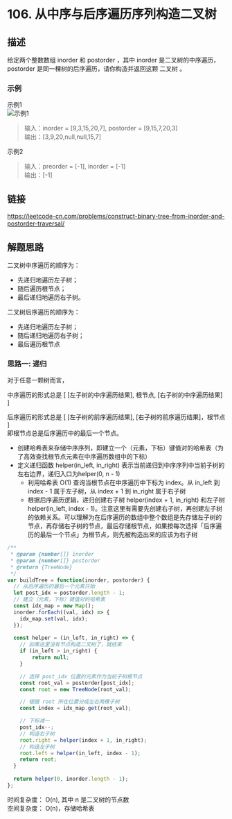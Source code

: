 # 106. 从中序与后序遍历序列构造二叉树  
## 描述
给定两个整数数组 inorder 和 postorder ，其中 inorder 是二叉树的中序遍历， postorder 是同一棵树的后序遍历，请你构造并返回这颗 二叉树 。                   

### 示例
示例1   
![示例1](https://assets.leetcode.com/uploads/2021/02/19/tree.jpg)
> 输入：inorder = [9,3,15,20,7], postorder = [9,15,7,20,3]                  
> 输出：[3,9,20,null,null,15,7]                   

示例2      
> 输入：preorder = [-1], inorder = [-1]   
> 输出：[-1]               
 
## 链接
https://leetcode-cn.com/problems/construct-binary-tree-from-inorder-and-postorder-traversal/                        

## 解题思路   
二叉树中序遍历的顺序为：   

- 先递归地遍历左子树；
- 随后遍历根节点；
- 最后递归地遍历右子树。   

二叉树后序遍历的顺序为：   

- 先递归地遍历左子树；
- 随后递归地遍历右子树；
- 最后遍历根节点

### 思路一: 递归             
对于任意一颗树而言，   

中序遍历的形式总是   [ [左子树的中序遍历结果], 根节点, [右子树的中序遍历结果] ]    

后序遍历的形式总是
[ [左子树的前序遍历结果], [右子树的前序遍历结果]，根节点 ]   
即根节点总是后序遍历中的最后一个节点。

- 创建哈希表来存储中序序列，即建立一个（元素，下标）键值对的哈希表（为了高效查找根节点元素在中序遍历数组中的下标）
- 定义递归函数 helper(in_left, in_right) 表示当前递归到中序序列中当前子树的左右边界，递归入口为helper(0, n - 1)
    - 利用哈希表 O(1) 查询当根节点在中序遍历中下标为 index。从 in_left 到 index - 1 属于左子树，从 index + 1 到 in_right 属于右子树 
    - 根据后序遍历逻辑，递归创建右子树 helper(index + 1, in_right) 和左子树 helper(in_left, index - 1)。注意这里有需要先创建右子树，再创建左子树的依赖关系。可以理解为在后序遍历的数组中整个数组是先存储左子树的节点，再存储右子树的节点，最后存储根节点，如果按每次选择「后序遍历的最后一个节点」为根节点，则先被构造出来的应该为右子树 

```javascript
/**
 * @param {number[]} inorder
 * @param {number[]} postorder
 * @return {TreeNode}
 */
var buildTree = function(inorder, postorder) {
  // 从后序遍历的最后一个元素开始
  let post_idx = postorder.length - 1;
  // 建立（元素，下标）键值对的哈希表
  const idx_map = new Map();
  inorder.forEach((val, idx) => {
    idx_map.set(val, idx);
  });
  
  const helper = (in_left, in_right) => {
    // 如果这里没有节点构造二叉树了，就结束
    if (in_left > in_right) {
        return null;
    }

    // 选择 post_idx 位置的元素作为当前子树根节点
    const root_val = postorder[post_idx];
    const root = new TreeNode(root_val);

    // 根据 root 所在位置分成左右两棵子树
    const index = idx_map.get(root_val);

    // 下标减一
    post_idx--;
    // 构造右子树
    root.right = helper(index + 1, in_right);
    // 构造左子树
    root.left = helper(in_left, index - 1);
    return root;
  }
  
  return helper(0, inorder.length - 1);
};
```
时间复杂度： O(n), 其中 n 是二叉树的节点数     
空间复杂度： O(n)，存储哈希表     